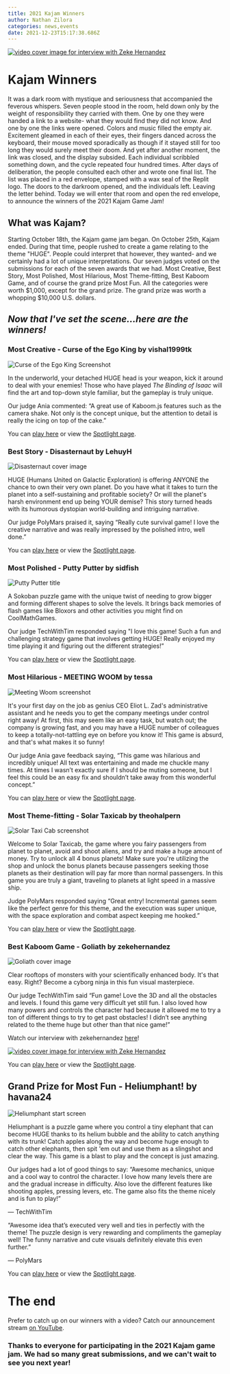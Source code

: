 ```yaml
---
title: 2021 Kajam Winners
author: Nathan Zilora
categories: news,events
date: 2021-12-23T15:17:38.686Z
---
```


<a href="https://youtu.be/KWNlEK5QSWk" title="Interview with Zeke Hernandez"><img src="https://blog.replit.com/images/kajam-winners/huge_edited.png" alt="video cover image for interview with Zeke Hernandez" /></a>


# Kajam Winners

It was a dark room with mystique and seriousness that accompanied the feverous whispers. Seven people stood in the room, held down only by the weight of responsibility they carried with them. One by one they were handed a link to a website- what they would find they did not know. And one by one the links were opened. Colors and music filled the empty air. Excitement gleamed in each of their eyes, their fingers danced across the keyboard, their mouse moved sporadically as though if it stayed still for too long they would surely meet their doom. And yet after another moment, the link was closed, and the display subsided. Each individual scribbled something down, and the cycle repeated four hundred times. After days of deliberation, the people consulted each other and wrote one final list. The list was placed in a red envelope, stamped with a wax seal of the Replit logo. The doors to the darkroom opened, and the individuals left. Leaving the letter behind. Today we will enter that room and open the red envelope, to announce the winners of the 2021 Kajam Game Jam!

## What was Kajam?

Starting October 18th, the Kajam game jam began. On October 25th, Kajam ended. During that time, people rushed to create a game relating to the theme "HUGE". People could interpret that however, they wanted- and we certainly had a lot of unique interpretations. Our seven judges voted on the submissions for each of the seven awards that we had. Most Creative, Best Story, Most Polished, Most Hilarious, Most Theme-fitting, Best Kaboom Game, and of course the grand prize Most Fun. All the categories were worth $1,000, except for the grand prize. The grand prize was worth a whopping $10,000 U.S. dollars. 

## ***Now that I've set the scene...here are the winners!***

### Most Creative - Curse of the Ego King by vishal1999tk

![Curse of the Ego King Screenshot](static/images/kajam-winners/ego_king.png)

In the underworld, your detached HUGE head is your weapon, kick it around to deal with your enemies! Those who have played *The Binding of Isaac* will find the art and top-down style familiar, but the gameplay is truly unique. 

Our judge Ania commented: “A great use of Kaboom.js features such as the camera shake. Not only is the concept unique, but the attention to detail is really the icing on top of the cake.”

You can [play here](https://curse-of-the-ego-king.vishal1999tk.repl.co/) or view the [Spotlight page](https://replit.com/@vishal1999tk/Curse-of-the-Ego-King).

### Best Story - Disasternaut by LehuyH

![Disasternaut cover image](static/images/kajam-winners/disasternaut.jpeg)

HUGE (Humans United on Galactic Exploration) is offering ANYONE the chance to own their very own planet. Do you have what it takes to turn the planet into a self-sustaining and profitable society? Or will the planet's harsh environment end up being YOUR demise? This story turned heads with its humorous dystopian world-building and intriguing narrative. 

Our judge PolyMars praised it, saying “Really cute survival game! I love the creative narrative and was really impressed by the polished intro, well done.”

You can [play here](https://disasternaut.lehuyh.repl.co/) or view the [Spotlight page](https://replit.com/@LehuyH/Disasternaut).

### Most Polished - Putty Putter by sidfish

![Putty Putter title](static/images/kajam-winners/putty_putter.png)


A Sokoban puzzle game with the unique twist of needing to grow bigger and forming different shapes to solve the levels. It brings back memories of flash games like Bloxors and other activities you might find on CoolMathGames.

Our judge TechWithTim responded saying "I love this game! Such a fun and challenging strategy game that involves getting HUGE! Really enjoyed my time playing it and figuring out the different strategies!”

You can [play here](https://putty-putter.sidfish.repl.co/) or view the [Spotlight page](https://replit.com/@sidfish/Putty-Putter).


### Most Hilarious - MEETING WOOM by tessa

![Meeting Woom screenshot](static/kajam-winners/meeting_woom.png)

It's your first day on the job as genius CEO Eliot L. Zad's administrative assistant and he needs you to get the company meetings under control right away! At first, this may seem like an easy task, but watch out; the company is growing fast, and you may have a HUGE number of colleagues to keep a totally-not-tattling eye on before you know it! This game is absurd, and that's what makes it so funny!

Our judge Ania gave feedback saying, “This game was hilarious and incredibly unique! All text was entertaining and made me chuckle many times. At times I wasn’t exactly sure if I should be muting someone, but I feel this could be an easy fix and shouldn’t take away from this wonderful concept.”

You can [play here](https://meeting-woom.tessa.repl.co/) or view the [Spotlight page](https://replit.com/@tessa/MEETING-WOOM).

### Most Theme-fitting - Solar Taxicab by theohalpern

![Solar Taxi Cab screenshot](static/kajam-winners/solar_taxi_cab.png)

Welcome to Solar Taxicab, the game where you fairy passengers from planet to planet, avoid and shoot aliens, and try and make a huge amount of money. Try to unlock all 4 bonus planets! Make sure you're utilizing the shop and unlock the bonus planets because passengers seeking those planets as their destination will pay far more than normal passengers. In this game you are truly a giant, traveling to planets at light speed in a massive ship. 

Judge PolyMars responded saying “Great entry! Incremental games seem like the perfect genre for this theme, and the execution was super unique, with the space exploration and combat aspect keeping me hooked.”

You can [play here](https://solar-taxicab.theohalpern.repl.co/) or view the [Spotlight page](https://replit.com/@theohalpern/Solar-Taxicab).

### Best Kaboom Game - Goliath by zekehernandez

![Goliath cover image](static/images/kajam-winners/goliath.png)

Clear rooftops of monsters with your scientifically enhanced body. It's that easy. Right? Become a cyborg ninja in this fun visual masterpiece.

Our judge TechWithTim said “Fun game! Love the 3D and all the obstacles and levels. I found this game very difficult yet still fun. I also loved how many powers and controls the character had because it allowed me to try a ton of different things to try to get past obstacles! I didn’t see anything related to the theme huge but other than that nice game!”

Watch our interview with zekehernandez [here](https://youtu.be/KWNlEK5QSWk)! 

<a href="https://youtu.be/KWNlEK5QSWk" title="Interview with Zeke Hernandez"><img src="static/kajam-winners/zeke_hernandez_cover.JPG" alt="video cover image for interview with Zeke Hernandez" /></a>


You can [play here](https://goliath.zekehernandez.repl.co/) or view the [Spotlight page](https://replit.com/@zekehernandez/Goliath).

## **Grand Prize for Most Fun - Heliumphant! by havana24**

![Heliumphant start screen](static/images/kajam-winners/disasternaut.jpeg)

Heliumphant is a puzzle game where you control a tiny elephant that can become HUGE thanks to its helium bubble and the ability to catch anything with its trunk! Catch apples along the way and become huge enough to catch other elephants, then spit 'em out and use them as a slingshot and clear the way. This game is a blast to play and the concept is just amazing.

Our judges had a lot of good things to say:
 “Awesome mechanics, unique and a cool way to control the character. I love how many levels there are and the gradual increase in difficulty. Also love the different features like shooting apples, pressing levers, etc. The game also fits the theme nicely and is fun to play!”
 
— TechWithTim

 “Awesome idea that’s executed very well and ties in perfectly with the theme! The puzzle design is very rewarding and compliments the gameplay well! The funny narrative and cute visuals definitely elevate this even further.”
 
— PolyMars

You can [play here](https://heliumphant.havana24.repl.co/) or view the [Spotlight page](https://replit.com/@havana24/Heliumphant).

# The end

Prefer to catch up on our winners with a video? Catch our announcement stream [on YouTube](https://www.youtube.com/watch?v=gOecj6Zktik). 

### Thanks to everyone for participating in the 2021 Kajam game jam. We had so many great submissions, and we can't wait to see you next year!